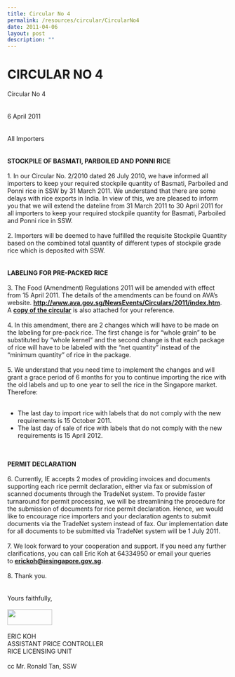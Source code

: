 ```yaml
---
title: Circular No 4
permalink: /resources/circular/CircularNo4
date: 2011-04-06
layout: post
description: ""
---
```

<h1>CIRCULAR NO 4&nbsp;
</h1>
<p>Circular No 4
  <br>
  <br>
  <br>
  6 April 2011
  <br>
  <br>
  <br>
  All Importers
  <br>
  <br>
  <br>
  <strong>STOCKPILE OF BASMATI, PARBOILED AND PONNI RICE</strong>
  <br>
  <br>
  1. In our Circular No. 2/2010 dated 26 July 2010, we have informed all importers to keep your required stockpile quantity of Basmati, Parboiled and Ponni rice in SSW by 31 March 2011. We understand that there are some delays with rice exports in India. In view of this, we are pleased to inform you that we will extend the dateline from 31 March 2011 to 30 April 2011 for all importers to keep your required stockpile quantity for Basmati, Parboiled and Ponni rice in SSW.
  <br>
  <br>
  2. Importers will be deemed to have fulfilled the requisite Stockpile Quantity based on the combined total quantity of different types of stockpile grade rice which is deposited with SSW.
  <br>
  <br>
  <br>
  <strong>LABELING FOR PRE-PACKED RICE</strong>
  <br>
  <br>
  3. The Food (Amendment) Regulations 2011 will be amended with effect from 15 April 2011. The details of the amendments can be found on AVA’s website.&nbsp;<a target="_blank" href="http://www.ava.gov.sg/NewsEvents/Circulars/2011/index.htm"><strong>http://www.ava.gov.sg/NewsEvents/Circulars/2011/index.htm</strong></a>. A&nbsp;<a target="blank" href="https://rice.enterprisesg.gov.sg/rss_public/Portals/0/RSS/Circular%20AVA%20-14%20Mar%202011%20Food%20(Amendment)%20Regulations%202011.pdf"><strong>copy of the circular</strong></a>&nbsp;is also attached for your reference.
  <br>
  <br>
  4. In this amendment, there are 2 changes which will have to be made on the labeling for pre-pack rice. The first change is for “whole grain” to be substituted by “whole kernel” and the second change is that each package of rice will have to be labeled with the “net quantity” instead of the “minimum quantity” of rice in the package.
  <br>
  <br>
  5. We understand that you need time to implement the changes and will grant a grace period of 6 months for you to continue importing the rice with the old labels and up to one year to sell the rice in the Singapore market. Therefore:
  <br>
  &nbsp;
</p>
<ul>
  <li>The last day to import rice with labels that do not comply with the new requirements is 15 October 2011.</li>
  <li>The last day of sale of rice with labels that do not comply with the new requirements is 15 April 2012.</li>
</ul>
<p>
  <br>
  <br>
  <strong>PERMIT DECLARATION</strong>
  <br>
  <br>
  6. Currently, IE accepts 2 modes of providing invoices and documents supporting each rice permit declaration, either via fax or submission of scanned documents through the TradeNet system. To provide faster turnaround for permit processing, we will be streamlining the procedure for the submission of documents for rice permit declaration. Hence, we would like to encourage rice importers and your declaration agents to submit documents via the TradeNet system instead of fax. Our implementation date for all documents to be submitted via TradeNet system will be 1 July 2011.
  <br>
  <br>
  7. We look forward to your cooperation and support. If you need any further clarifications, you can call Eric Koh at 64334950 or email your queries to&nbsp;<a target="blank" href="mailto:erickoh@iesingapore.gov.sg"><strong>erickoh@iesingapore.gov.sg</strong></a>.
  <br>
  <br>
  8. Thank you.
  <br>
  <br>
  <br>
  Yours faithfully,
  <br>
  <br>
  <img width="102" src="https://rice.enterprisesg.gov.sg/portals/0/RSS/ERIC_Signature.gif" height="36" alt="">
  <br>
  <br>
  ERIC KOH
  <br>
  ASSISTANT PRICE CONTROLLER
  <br>
  RICE LICENSING UNIT
  <br>
  <br>
  cc Mr. Ronald Tan, SSW
</p>

